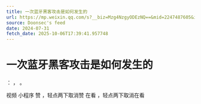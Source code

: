 ```yaml
---
title: 一次蓝牙黑客攻击是如何发生的
url: https://mp.weixin.qq.com/s?__biz=Mzg4NzgyODEzNQ==&mid=2247487605&idx=2&sn=e1680bcc1a6a0ebae4d2f5313bab6e38
source: Doonsec's feed
date: 2024-07-31
fetch_date: 2025-10-06T17:39:41.957748
---
```


# 一次蓝牙黑客攻击是如何发生的

：
，
。

视频
小程序
赞
，轻点两下取消赞
在看
，轻点两下取消在看